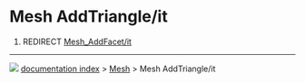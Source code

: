 # Mesh AddTriangle/it
1.  REDIRECT [Mesh_AddFacet/it](Mesh_AddFacet/it.md)



---
![](images/Button_right.svg) [documentation index](../README.md) > [Mesh](Mesh_Workbench.md) > Mesh AddTriangle/it
